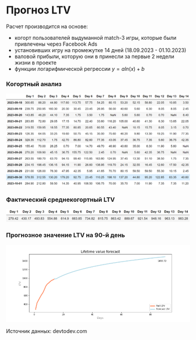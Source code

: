 # Прогноз LTV
Расчет производится на основе:
* когорт пользователей выдуманной match-3 игры, которые были привлечены через Facebook Ads
* установивших игру на промежутке 14 дней (18.09.2023 - 01.10.2023)
* валовой прибыли, которую они в принесли за первые 2 недели жизни в проекте
* функции логарифмической регрессии $y = a ln(x) + b$
### Когортный анализ
![Прибыль пользователей в течение первых 14 дней в проекте](https://github.com/leshvanchik/ltv_forecast/blob/76de51f0bdfeab43a8f6997c471e9115bdb378e6/table.png)
### Фактический среднекогортный LTV
![Фактический среднекогортный LTV](https://github.com/leshvanchik/ltv_forecast/blob/95b6645f11b6fa49c07befa44058348a8cf418d2/table_mini.png)
### Прогнозное значение LTV на 90-й день
![Прогнозное значение LTV](https://github.com/leshvanchik/ltv_forecast/blob/d3cf844840259907b448d5704ae8e64dc819ec15/ltv_forecast.png)

Источник данных: devtodev.com
